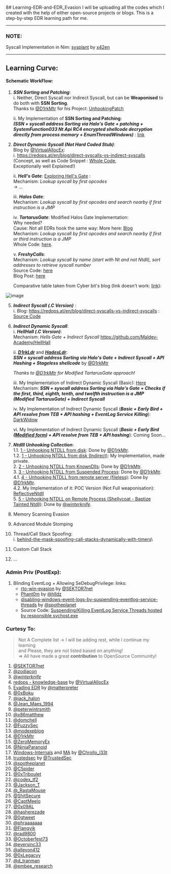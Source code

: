 8# Learning-EDR-and-EDR_Evasion
I will be uploading all the codes which I created with the help of either open-source projects or blogs. This is a step-by-step EDR learning path for me.

------

### NOTE:
Syscall Implementation in Nim: [sysplant](https://github.com/x42en/sysplant) by [x42en](https://github.com/x42en)

------------

## Learning Curve:

#### Schematic WorkFlow:
1. ***SSN Sorting and Patching***:\
   i. Neither, Direct Syscall nor Indirect Syscall, but can be **Weaponised** to do both with **SSN Sorting**.\
   Thanks to [@D1rkMtr](https://twitter.com/D1rkMtr) for his Project: [UnhookingPatch](https://github.com/TheD1rkMtr/UnhookingPatch)
   
   ii. My Implementation of **SSN Sorting and Patching**:\
   ***(SSN + syscall address Sorting via Halo's Gate + patching + SystemFunction033 Nt Api RC4 encrypted shellcode decryption directly from process memory + EnumThreadWindows)*** : [link](https://github.com/reveng007/Learning-EDR-and-EDR_Evasion/tree/main/SSN_Sort_patch_Hooked_syscalls/project_vs_2022)
   
3. _**Direct Dynamic Syscall (Not Hard Coded Stub)**_:\
   Blog by [@VirtualAllocEx](https://twitter.com/VirtualAllocEx):\
      i. https://redops.at/en/blog/direct-syscalls-vs-indirect-syscalls (Concept, as well as Code Snippet : [Whole Code](https://github.com/VirtualAlllocEx/Direct-Syscalls-vs-Indirect-Syscalls/tree/main/Direct_Syscalls_Create_Thread),\
   Exceptionally well Explained!)
   
      ii. _**Hell's Gate**_: [Exploring Hell's Gate](https://redops.at/en/blog/exploring-hells-gate) :\
      Mechanism: _Lookup syscall by first opcodes_\
      -> ...

      iii. _**Halos Gate**_:\
      Mechanism: _Lookup syscall by first opcodes and search nearby if first instruction is a JMP_
   
      iv. ***TartarusGate***: Modified Halos Gate Implementation:\
      Why needed?\
      Cause: Not all EDRs hook the same way: More here: [Blog](https://trickster0.github.io/posts/Halo's-Gate-Evolves-to-Tartarus-Gate/)\
      Mechanism: _Lookup syscall by first opcodes and search nearby if first or third instruction is a JMP_\
      Whole Code: [here](https://github.com/trickster0/TartarusGate).

      v. ***FreshyCalls***:\
      Mechanism: _Lookup syscall by name (start with Nt and not Ntdll), sort addresses to retrieve syscall number_\
      Source Code: [here](https://github.com/crummie5/FreshyCalls)\
      Blog Post: [here](https://www.crummie5.club/freshycalls/)

      Comparative table taken from Cyber bit's blog (link doesn't work: [link](https://www.cyberbit.com/blog/endpoint-security/malware-mitigation-when-direct-system-calls-are-used/)):

![image](https://github.com/reveng007/Learning-EDR-and-EDR_Evasion/assets/61424547/804a9d2b-ee7f-4bf5-a666-afa621c9e04d)
   
5. _**Indirect Syscall (.C Version)**_ :\
   i. Blog: https://redops.at/en/blog/direct-syscalls-vs-indirect-syscalls : [Source Code](https://github.com/VirtualAlllocEx/Direct-Syscalls-vs-Indirect-Syscalls)
   
6. _**Indirect Dynamic Syscall**_:\
    i. _**HellHall (.C Version)**_:\
      Mechanism: _Hells Gate + Indirect Syscall_
      https://github.com/Maldev-Academy/HellHall
   
    ii. ***[D1rkLdr](https://github.com/TheD1rkMtr/D1rkLdr/)*** and ***[HadesLdr](https://github.com/CognisysGroup/HadesLdr)***:\
     ***SSN + syscall address Sorting via Halo's Gate + Indirect Syscall + API Hashing + Stageless shellcode*** by [@D1rkMtr](https://twitter.com/D1rkMtr)

      _Thanks to [@D1rkMtr](https://twitter.com/D1rkMtr) for Modified TartarusGate approach!_
   
   iii. My Implementation of Indirect Dynamic Syscall (Basic): [Here](https://github.com/reveng007/Learning-EDR-and-EDR_Evasion/tree/main/Indirect_Syscall)\
      Mechanism: ***SSN + syscall address Sorting via Halo's Gate + Checks if the first, third, eighth, tenth, and twelfth instruction is a JMP (Modified TartarusGate) + Indirect Syscall***

   iv. My Implementation of Indirect Dynamic Syscall (***Basic + Early Bird + API resolve from TEB + API hashing + EventLog Service Killing***): [DarkWidow](https://github.com/reveng007/DarkWidow)

   vi. My Implementation of Indirect Dynamic Syscall (***Basic + Early Bird ([Modified form](https://trickster0.github.io/posts/earlybird-apc-queue-injection-with-processstatechange-a-twist/)) + API resolve from TEB + API hashing***): Coming Soon...

7. _**Ntdlll Unhooking Collection**_:\
   1.1. [1 - Unhooking NTDLL from disk](https://github.com/TheD1rkMtr/ntdlll-unhooking-collection/tree/main/Ntdll%20Unhooking/1%20-%20Unhooking%20NTDLL%20from%20disk): Done by [@D1rkMtr](https://twitter.com/D1rkMtr).\
   1.2. [1 - Unhooking NTDLL from disk (Indirect)](https://github.com/reveng007/MaldevTechniques/tree/main/3.Evasions/UnhookNtdlls/1%20-%20Unhooking%20NTDLL%20from%20disk%20(Indirect)/Unhook): My Implementation, made private.\
   2. [2 - Unhooking NTDLL from KnownDlls](https://github.com/TheD1rkMtr/ntdlll-unhooking-collection/tree/main/Ntdll%20Unhooking/2%20-%20Unhooking%20NTDLL%20from%20KnownDlls): Done by [@D1rkMtr](https://twitter.com/D1rkMtr).\
   3. [3 - Unhooking NTDLL from Suspended Process](https://github.com/TheD1rkMtr/ntdlll-unhooking-collection/tree/main/Ntdll%20Unhooking/3%20-%20Unhooking%20NTDLL%20from%20Suspended%20Process): Done by [@D1rkMtr](https://twitter.com/D1rkMtr).\
   4.1. [4 - Unhooking NTDLL from remote server (fileless)](https://github.com/TheD1rkMtr/ntdlll-unhooking-collection/tree/main/Ntdll%20Unhooking/4%20-%20Unhooking%20NTDLL%20from%20remote%20server%20(fileless)): Done by [@D1rkMtr](https://twitter.com/D1rkMtr).\
   4.2. My Implementation of it: POC Version (Not Full weaponisation): [ReflectiveNtdll](https://github.com/reveng007/ReflectiveNtdll)\
   5. [5 - Unhooking NTDLL on Remote Process (Shellycoat - Baptize Tainted Ntdll)](https://github.com/reveng007/AQUARMOURY/tree/master/Shellycoat): Done by [@_winterknife_](https://twitter.com/_winterknife_).
   
9. Memory Scanning Evasion
10. Advanced Module Stomping
11. Thread/Call Stack Spoofing:\
  i. [behind-the-mask-spoofing-call-stacks-dynamically-with-timers](https://www.cobaltstrike.com/blog/behind-the-mask-spoofing-call-stacks-dynamically-with-timers)\
12. Custom  Call Stack
13. ...



### Admin Priv (PostExp):
1. Blinding EventLog + Allowing SeDebugPrivilege:
   links:
   - [rto-win-evasion](https://institute.sektor7.net/rto-win-evasion) by [@SEKTOR7net](https://twitter.com/Sektor7Net)
   - [Phant0m](https://github.com/hlldz/Phant0m) by [@hlldz](https://twitter.com/hlldz)
   - [disabling-windows-event-logs-by-suspending-eventlog-service-threads](https://www.ired.team/offensive-security/defense-evasion/disabling-windows-event-logs-by-suspending-eventlog-service-threads) by [@spotheplanet](https://twitter.com/spotheplanet)
   - Source Code: [Suspending/Killing EventLog Service Threads hosted by responsible svchost.exe](https://github.com/reveng007/Learning-EDR-and-EDR_Evasion/tree/main/BlindEventLog)

### Curtesy To:
> Not A Complete list -> I will be adding rest, while I continue my learning\
> and Please, they are not listed based on anything!\
> => All have made a great **contribution** to OpenSource Community!
1. [@SEKTOR7net](https://twitter.com/SEKTOR7net)
2. [@zodiacon](https://twitter.com/zodiacon)
3. [@_winterknife_](https://twitter.com/_winterknife_)
4. [redops - knowledge-base](https://redops.at/knowledge-base) by [@VirtualAllocEx](https://twitter.com/VirtualAllocEx)
5. [Evading EDR](https://nostarch.com/book-edr#content) by [@matterpreter](https://twitter.com/matterpreter) 
6. [@0xBoku](https://twitter.com/0xBoku)
7. [@jack_halon](https://twitter.com/jack_halon)
8. [@Jean_Maes_1994](https://twitter.com/Jean_Maes_1994)
9. [@peterwintrsmith](https://twitter.com/peterwintrsmith)
10. [@x86matthew](https://twitter.com/x86matthew)
11. [@domchell](https://twitter.com/domchell)
12. [@FuzzySec](https://twitter.com/FuzzySec)
13. [@modexpblog](https://twitter.com/modexpblog)
14. [@D1rkMtr](https://twitter.com/D1rkMtr)
15. [@ZeroMemoryEx](https://twitter.com/ZeroMemoryEx)
16. [@NinjaParanoid](https://twitter.com/NinjaParanoid)
17. [Windows-Internals](https://github.com/Faran-17/Windows-Internals) and [MA](https://chrollo-dll.gitbook.io/chrollo/security-blogs/malware-analysis-and-re/wannacry-ransomware) by [@Chrollo_l33t](https://twitter.com/Chrollo_l33t)
18. [trustedsec](https://www.trustedsec.com/) by [@TrustedSec](https://twitter.com/TrustedSec)
19. [@spotheplanet](https://twitter.com/spotheplanet)
20. [@C5pider](https://twitter.com/C5pider)
21. [@0xTriboulet](https://twitter.com/0xTriboulet)
22. [@codex_tf2](https://twitter.com/codex_tf2)
23. [@Jackson_T](https://twitter.com/Jackson_T)
24. [@_RastaMouse](https://twitter.com/_RastaMouse)
25. [@ShitSecure](https://twitter.com/ShitSecure)
26. [@CaptMeelo](https://twitter.com/CaptMeelo)
27. [@0x09AL](https://twitter.com/0x09AL)
28. [@hasherezade](https://twitter.com/hasherezade)
29. [@0gtweet](https://twitter.com/0gtweet)
30. [@phraaaaaaa](https://twitter.com/phraaaaaaa)
31. [@Flangvik](https://twitter.com/Flangvik)
32. [@rad9800](https://twitter.com/rad9800)
33. [@Octoberfest73](https://twitter.com/Octoberfest73)
34. [@eversinc33](https://twitter.com/eversinc33)
35. [@allevon412](https://twitter.com/allevon412)
36. [@0xLegacyy](https://twitter.com/0xLegacyy)
37. [@d_tranman](https://twitter.com/d_tranman)
38. [@embee_research](https://x.com/embee_research)